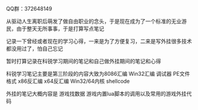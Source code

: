 QQ群：372648149

从驱动人生离职后萌发了做自由职业的念头，于是现在成为了一个标准的无业游民，由于整天无所事事，于是打算写点笔记

记录一下曾经或者现在的学习心得，一来是为了方便复习，二来是写外挂很多技术都没用过了，怕自己忘记


暂时打算记录在科锐学习期间的笔记和自己做外挂期间的笔记和心得

科锐学习笔记主要是第三阶段的内容大致为8086汇编 Win32汇编 调试器 PE文件格式 x86反汇编 x64反汇编 Win32/64内核 shellcode

外挂的笔记大概内容是 游戏找数据 游戏内置lua脚本的调用以及常用的游戏外挂代码